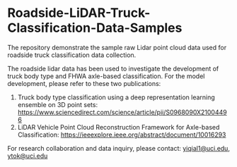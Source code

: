 # Roadside-LiDAR-Truck-Classification-Data-Samples
The repository demonstrate the sample raw Lidar point cloud data used for roadside truck classification data collection.

The roadside lidar data has been used to investigate the development of truck body type and FHWA axle-based classification. 
For the model development, please refer to these two publications:
1. Truck body type classification using a deep representation learning ensemble on 3D point sets: https://www.sciencedirect.com/science/article/pii/S0968090X21004496
2. LiDAR Vehicle Point Cloud Reconstruction Framework for Axle-based Classification: https://ieeexplore.ieee.org/abstract/document/10016293

For research collaboration and data inquiry, please contact: yiqial1@uci.edu, ytok@uci.edu
